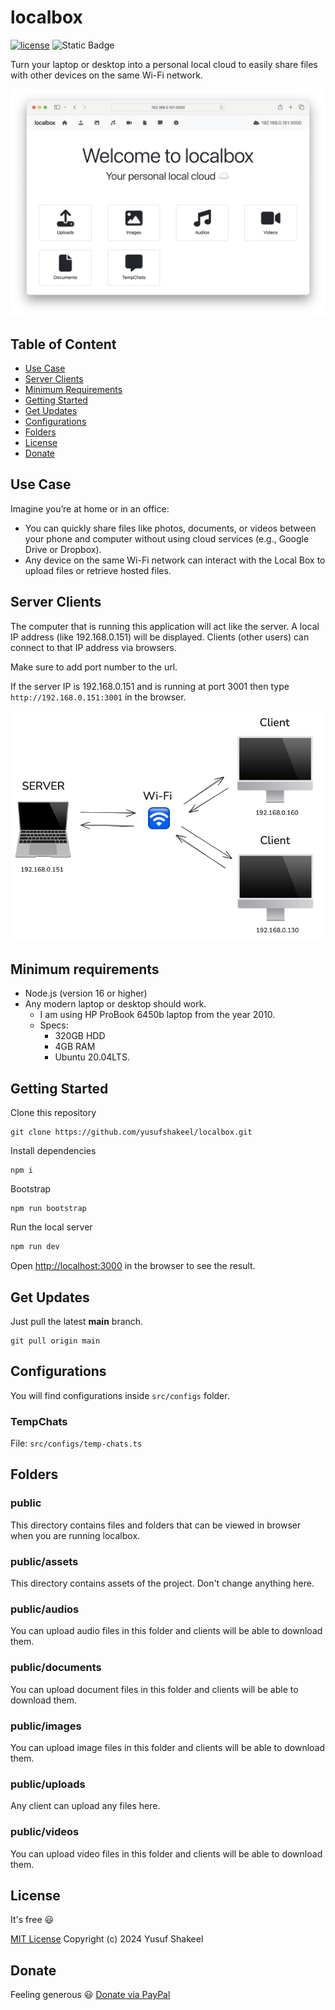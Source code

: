 # localbox

[![license](https://img.shields.io/badge/license-MIT-blue.svg)](https://github.com/yusufshakeel/localbox)
![Static Badge](https://img.shields.io/badge/version-v0.4.0-blue)

Turn your laptop or desktop into a personal local cloud to easily share files with 
other devices on the same Wi-Fi network.

![image](public/assets/img-v0.3.10.png)

## Table of Content

* [Use Case](#use-case)
* [Server Clients](#server-clients)
* [Minimum Requirements](#minimum-requirements)
* [Getting Started](#server-clients)
* [Get Updates](#get-updates)
* [Configurations](#configurations)
* [Folders](#folders)
* [License](#license)
* [Donate](#donate)

## Use Case

Imagine you’re at home or in an office:

* You can quickly share files like photos, documents, or videos between your phone and computer without using cloud services (e.g., Google Drive or Dropbox).
* Any device on the same Wi-Fi network can interact with the Local Box to upload files or retrieve hosted files.

## Server Clients

The computer that is running this application will act like the server. A local IP address (like 192.168.0.151)
will be displayed. Clients (other users) can connect to that IP address via browsers.

Make sure to add port number to the url.

If the server IP is 192.168.0.151 and is running at port 3001 then type `http://192.168.0.151:3001` in the browser.

![image](public/assets/server-clients.png)

## Minimum requirements

* Node.js (version 16 or higher)
* Any modern laptop or desktop should work.
  * I am using HP ProBook 6450b laptop from the year 2010.
  * Specs:
    * 320GB HDD
    * 4GB RAM
    * Ubuntu 20.04LTS.

## Getting Started

Clone this repository

```shell
git clone https://github.com/yusufshakeel/localbox.git
```

Install dependencies

```shell
npm i
```

Bootstrap

```shell
npm run bootstrap
```

Run the local server

```bash
npm run dev
```

Open [http://localhost:3000](http://localhost:3000) in the browser to see the result.

## Get Updates

Just pull the latest **main** branch.

```shell
git pull origin main
```

## Configurations

You will find configurations inside `src/configs` folder.

### TempChats

File: `src/configs/temp-chats.ts`

## Folders

### public

This directory contains files and folders that can be viewed in browser
when you are running localbox.

### public/assets

This directory contains assets of the project. Don't change anything here.

### public/audios

You can upload audio files in this folder and clients will be able to download them.

### public/documents

You can upload document files in this folder and clients will be able to download them.

### public/images

You can upload image files in this folder and clients will be able to download them.

### public/uploads

Any client can upload any files here.

### public/videos

You can upload video files in this folder and clients will be able to download them.

## License

It's free :smiley:

[MIT License](https://github.com/yusufshakeel/localbox/blob/main/LICENSE) Copyright (c) 2024 Yusuf Shakeel

## Donate

Feeling generous :smiley: [Donate via PayPal](https://www.paypal.me/yusufshakeel)